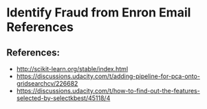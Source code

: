 # Identify Fraud from Enron Email References

## References:
* http://scikit-learn.org/stable/index.html
* https://discussions.udacity.com/t/adding-pipeline-for-pca-onto-gridsearchcv/226682
* https://discussions.udacity.com/t/how-to-find-out-the-features-selected-by-selectkbest/45118/4